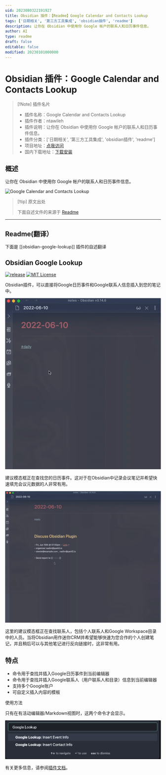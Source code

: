 ```yaml
---
uid: 2023080322191927
title: Obsidian 插件：【Readme】Google Calendar and Contacts Lookup
tags: ['日期相关', '第三方工具集成', 'obsidian插件', 'readme']
description: 让你在 Obsidian 中使用你 Google 帐户的联系人和日历事件信息。
author: AI
type: readme
draft: false
editable: false
modified: 20230101000000
---
```


# Obsidian 插件：Google Calendar and Contacts Lookup

> [!Note] 插件名片
> - 插件名称：Google Calendar and Contacts Lookup
> - 插件作者：ntawileh
> - 插件说明：让你在 Obsidian 中使用你 Google 帐户的联系人和日历事件信息。
> - 插件分类：['日期相关', '第三方工具集成', 'obsidian插件', 'readme']
> - 项目地址：[点我访问](https://github.com/ntawileh/obsidian-google-lookup)
> - 国内下载地址：[下载安装](https://pkmer.cn/products/plugin/pluginMarket/?obsidian-google-lookup)

## 概述

让你在 Obsidian 中使用你 Google 帐户的联系人和日历事件信息。

![Google Calendar and Contacts Lookup](https://cdn.pkmer.cn/covers/obsidian-google-lookup.png!pkmer)

> [!tip] 原文出处
> 
>下面自述文件的来源于 [Readme](https://ghproxy.net/https://raw.githubusercontent.com/ntawileh/obsidian-google-lookup/main/README.md)
> 

---

## Readme(翻译）

下面是 [[obsidian-google-lookup]] 插件的自述翻译


## Obsidian Google Lookup

[![release](https://img.shields.io/github/v/release/ntawileh/obsidian-google-lookup?display_name=tag&sort=semver)](https://github.com/ntawileh/obsidian-google-lookup)
[![MIT License](https://img.shields.io/github/license/ntawileh/obsidian-google-lookup)](LICENSE)

Obsidian插件，可以直接将Google日历事件和Google联系人信息插入到您的笔记中。

![](https://raw.githubusercontent.com/ntawileh/obsidian-google-lookup/main/docs/images/event-insert.gif)

建议模态框正在查找您的日历事件。这对于在Obsidian中记录会议笔记并希望快速填充会议元数据的人非常有用。

![](https://raw.githubusercontent.com/ntawileh/obsidian-google-lookup/main/docs/images/contact-insert.gif)

这里的建议模态框正在查找联系人，包括个人联系人和Google Workspace目录中的人员。当将Obsidian用作迷你CRM并希望能够快速为您合作的个人创建笔记，并且稍后可以与其他笔记进行反向链接时，这非常有用。

## 特点

- 命令用于查找并插入Google日历事件到当前编辑器
- 命令用于查找并插入Google联系人（用户联系人和目录）信息到当前编辑器
- 支持多个Google账户
- 可自定义插入内容的模板

使用方法

只有在有活动编辑器/Markdown视图时，这两个命令才会显示。

![](https://raw.githubusercontent.com/ntawileh/obsidian-google-lookup/main/docs/images/commands.png)

有关更多信息，请参阅[插件文档](https://ntawileh.github.io/obsidian-google-lookup)。



